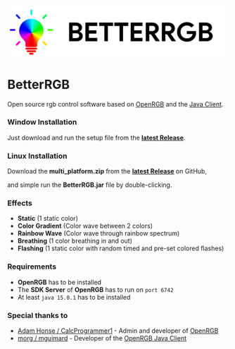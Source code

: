 ![Banner](files/images/banner.png "Banner")

# BetterRGB
Open source rgb control software based on [OpenRGB](https://gitlab.com/CalcProgrammer1/OpenRGB) and the [Java Client](https://gitlab.com/mguimard/openrgb-client).

### Window Installation
Just download and run the setup file from the **[latest Release](https://github.com/verityyt/better-rgb/releases/latest)**.

### Linux Installation
Download the **multi_platform.zip** from the **[latest Release](https://github.com/verityyt/better-rgb/releases/latest)** on GitHub,

and simple run the **BetterRGB.jar** file by double-clicking.

### Effects
- **Static** (1 static color)
- **Color Gradient** (Color wave between 2 colors)
- **Rainbow Wave** (Color wave through rainbow spectrum)
- **Breathing** (1 color breathing in and out)
- **Flashing** (1 static color with random timed and pre-set colored flashes)

### Requirements
- **OpenRGB** has to be installed
- The **SDK Server** of **OpenRGB** has to run on <code>port 6742</code>
- At least <code>java 15.0.1</code> has to be installed

### Special thanks to
- [Adam Honse / CalcProgrammer1](https://gitlab.com/CalcProgrammer1) - Admin and developer of [OpenRGB](https://gitlab.com/CalcProgrammer1/OpenRGB)
- [morg / mguimard](https://gitlab.com/mguimard) - Developer of the [OpenRGB Java Client](https://gitlab.com/mguimard/openrgb-client)